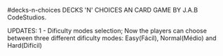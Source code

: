 #decks-n-choices
DECKS 'N' CHOICES
AN CARD GAME BY J.A.B CodeStudios.

UPDATES: 
1 - Dificulty modes selection;
Now the players can choose between three different dificulty modes: Easy(Fácil), Normal(Médio) and Hard(Difícil)
